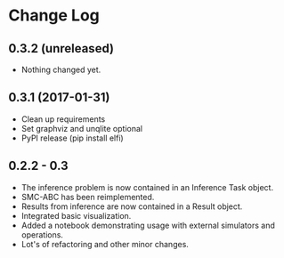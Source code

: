 # Change Log

0.3.2 (unreleased)
------------------

- Nothing changed yet.


0.3.1 (2017-01-31)
------------------
- Clean up requirements
- Set graphviz and unqlite optional
- PyPI release (pip install elfi)

0.2.2 - 0.3
-----------
- The inference problem is now contained in an Inference Task object.
- SMC-ABC has been reimplemented.
- Results from inference are now contained in a Result object.
- Integrated basic visualization.
- Added a notebook demonstrating usage with external simulators and operations.
- Lot's of refactoring and other minor changes.
